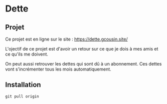# Dette

## Projet

Ce projet est en ligne sur le site : https://dette.gcousin.site/

L'ojectif de ce projet est d'avoir un retour sur ce que je dois à mes amis et ce qu'ils me doivent.

On peut aussi retrouver les dettes qui sont dû à un abonnement. Ces dettes vont s'incrémenter tous les mois automatiquement.

## Installation

```git pull origin ```
